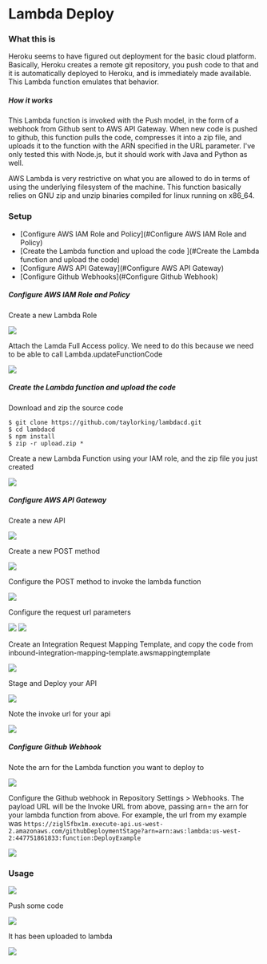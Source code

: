 # Lambda Deploy

### What this is
Heroku seems to have figured out deployment for the basic cloud platform. Basically, Heroku creates a remote git repository, you push code to that and it is automatically deployed to Heroku, and is immediately made available. This Lambda function emulates that behavior. 

##### How it works
This Lambda function is invoked with the Push model, in the form of a webhook from Github sent to AWS API Gateway. When new code is pushed to github, this function pulls the code, compresses it into a zip file, and uploads it to the function with the ARN specified in the URL parameter. I've only tested this with Node.js, but it should work with Java and Python as well.

AWS Lambda is very restrictive on what you are allowed to do in terms of using the underlying filesystem of the machine. This function basically relies on GNU zip and unzip binaries compiled for linux running on x86_64. 

### Setup
* [Configure AWS IAM Role and Policy](#Configure AWS IAM Role and Policy)
* [Create the Lambda function and upload the code
](#Create the Lambda function and upload the code)
* [Configure AWS API Gateway](#Configure AWS API Gateway)
* [Configure Github Webhooks](#Configure Github Webhook)

##### Configure AWS IAM Role and Policy
Create a new Lambda Role

![](./images/DXCpWNS.png)

Attach the Lamda Full Access policy. We need to do this because we need to be able to call Lambda.updateFunctionCode

![](./images/HafOGdZ.png)

##### Create the Lambda function and upload the code

Download and zip the source code

```{sh}
$ git clone https://github.com/taylorking/lambdacd.git
$ cd lambdacd
$ npm install
$ zip -r upload.zip *
```

Create a new Lambda Function using your IAM role, and the zip file you just created

![](./images/dA31cQQ.png)

##### Configure AWS API Gateway

Create a new API

![](./images/fitk8Xa.png)

Create a new POST method

![](./images/gv39E4C.png)

Configure the POST method to invoke the lambda function

![](./images/X2jyjXc.png)

Configure the request url parameters

![](./images/FdCxofV.png)
![](./images/9tYOPMW.png)

Create an Integration Request Mapping Template, and copy the code from inbound-integration-mapping-template.awsmappingtemplate

![](./images/PRvUJjn.png)

Stage and Deploy your API

![](./images/VPVPDkk.png)

Note the invoke url for your api

![](./images/4teMqzH.png)

##### Configure Github Webhook

Note the arn for the Lambda function you want to deploy to

![](./images/65NmGSo.png)

Configure the Github webhook in Repository Settings > Webhooks. The payload URL will be the Invoke URL from above, passing arn= the arn for your lambda function from above. For example, the url from my example was ```https://zigl5fbx1m.execute-api.us-west-2.amazonaws.com/githubDeploymentStage?arn=arn:aws:lambda:us-west-2:447751861833:function:DeployExample```



![](./images/EuA1gFk.png)


### Usage

![](./images/pRo0Arc.png)

Push some code

![](./images/pTyLQPo.png)

It has been uploaded to lambda

![](./images/RFzXBZr.png)
